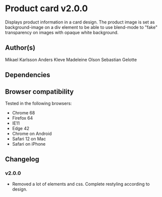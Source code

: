 # Product card v2.0.0

Displays product information in a card design. The product image is set as background-image on a div element to be able to use blend-mode to "fake" transparency on images with opaque white background.

## Author(s)

Mikael Karlsson
Anders Kleve
Madeleine Olson
Sebastian Gelotte

## Dependencies

## Browser compatibility

Tested in the following browsers:

- Chrome 68
- Firefox 64
- IE11
- Edge 42
- Chrome on Android
- Safari 12 on Mac
- Safari on iPhone

## Changelog

### v2.0.0

- Removed a lot of elements and css. Complete restyling according to design.
